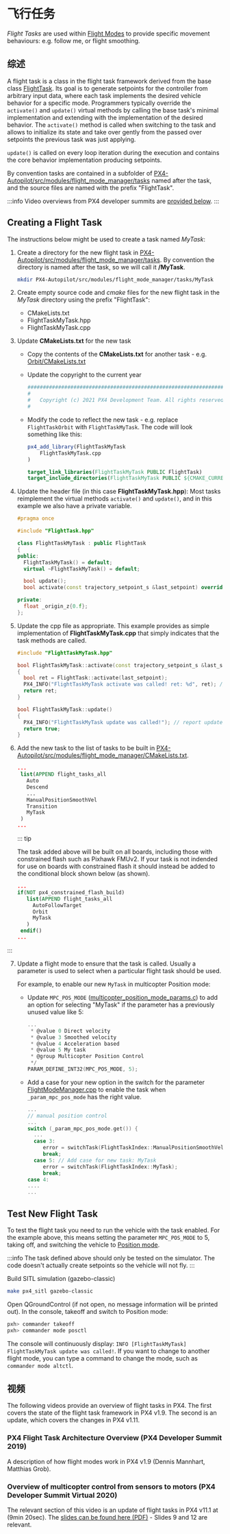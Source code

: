 # 飞行任务

_Flight Tasks_ are used within [Flight Modes](../concept/flight_modes.md) to provide specific movement behaviours: e.g. follow me, or flight smoothing.

## 综述

A flight task is a class in the flight task framework derived from the base class [FlightTask](https://github.com/PX4/PX4-Autopilot/blob/main/src/modules/flight_mode_manager/tasks/FlightTask/FlightTask.hpp). Its goal is to generate setpoints for the controller from arbitrary input data, where each task implements the desired vehicle behavior for a specific mode.
Programmers typically override the `activate()` and `update()` virtual methods by calling the base task's minimal implementation and extending with the implementation of the desired behavior.
The `activate()` method is called when switching to the task and allows to initialize its state and take over gently from the passed over setpoints the previous task was just applying.

`update()` is called on every loop iteration during the execution and contains the core behavior implementation producing setpoints.

By convention tasks are contained in a subfolder of [PX4-Autopilot/src/modules/flight_mode_manager/tasks](https://github.com/PX4/PX4-Autopilot/tree/main/src/modules/flight_mode_manager/tasks) named after the task, and the source files are named with the prefix "FlightTask".

:::info
Video overviews from PX4 developer summits are [provided below](#video).
:::

## Creating a Flight Task

The instructions below might be used to create a task named _MyTask_:

1. Create a directory for the new flight task in [PX4-Autopilot/src/modules/flight_mode_manager/tasks](https://github.com/PX4/PX4-Autopilot/tree/main/src/modules/flight_mode_manager/tasks).
   By convention the directory is named after the task, so we will call it **/MyTask**.

   ```sh
   mkdir PX4-Autopilot/src/modules/flight_mode_manager/tasks/MyTask
   ```

2. Create empty source code and _cmake_ files for the new flight task in the _MyTask_ directory using the prefix "FlightTask":
   - CMakeLists.txt
   - FlightTaskMyTask.hpp
   - FlightTaskMyTask.cpp

3. Update **CMakeLists.txt** for the new task

   - Copy the contents of the **CMakeLists.txt** for another task - e.g. [Orbit/CMakeLists.txt](https://github.com/PX4/PX4-Autopilot/blob/main/src/modules/flight_mode_manager/tasks/Orbit/CMakeLists.txt)

   - Update the copyright to the current year

      ```cmake
      ############################################################################
      #
      #   Copyright (c) 2021 PX4 Development Team. All rights reserved.
      #
      ```

   - Modify the code to reflect the new task - e.g. replace `FlightTaskOrbit` with `FlightTaskMyTask`.
      The code will look something like this:

      ```cmake
      px4_add_library(FlightTaskMyTask
          FlightTaskMyTask.cpp
      )

      target_link_libraries(FlightTaskMyTask PUBLIC FlightTask)
      target_include_directories(FlightTaskMyTask PUBLIC ${CMAKE_CURRENT_SOURCE_DIR})
      ```

4. Update the header file (in this case **FlightTaskMyTask.hpp**):
   Most tasks reimplement the virtual methods `activate()` and `update()`, and in this example we also have a private variable.

   ```cpp
   #pragma once

   #include "FlightTask.hpp"

   class FlightTaskMyTask : public FlightTask
   {
   public:
     FlightTaskMyTask() = default;
     virtual ~FlightTaskMyTask() = default;

     bool update();
     bool activate(const trajectory_setpoint_s &last_setpoint) override;

   private:
     float _origin_z{0.f};
   };
   ```

5. Update the cpp file as appropriate.
   This example provides as simple implementation of **FlightTaskMyTask.cpp** that simply indicates that the task methods are called.

   ```cpp
   #include "FlightTaskMyTask.hpp"

   bool FlightTaskMyTask::activate(const trajectory_setpoint_s &last_setpoint)
   {
     bool ret = FlightTask::activate(last_setpoint);
     PX4_INFO("FlightTaskMyTask activate was called! ret: %d", ret); // report if activation was successful
     return ret;
   }

   bool FlightTaskMyTask::update()
   {
     PX4_INFO("FlightTaskMyTask update was called!"); // report update
     return true;
   }
   ```

6. Add the new task to the list of tasks to be built in [PX4-Autopilot/src/modules/flight_mode_manager/CMakeLists.txt](https://github.com/PX4/PX4-Autopilot/blob/main/src/modules/flight_mode_manager/CMakeLists.txt#L41).

   ```cmake
   ...
    list(APPEND flight_tasks_all
      Auto
      Descend
      ...
      ManualPositionSmoothVel
      Transition
      MyTask
    )
   ...
   ```

   ::: tip

   The task added above will be built on all boards, including those with constrained flash such as Pixhawk FMUv2.
   If your task is not indended for use on boards with constrained flash it should instead be added to the conditional block shown below (as shown).

   ```cmake
   ...
   if(NOT px4_constrained_flash_build)
      list(APPEND flight_tasks_all
        AutoFollowTarget
        Orbit
        MyTask
      )
    endif()
   ...
   ```


:::

7. Update a flight mode to ensure that the task is called.
   Usually a parameter is used to select when a particular flight task should be used.

   For example, to enable our new `MyTask` in multicopter Position mode:

   - Update `MPC_POS_MODE` ([multicopter_position_mode_params.c](https://github.com/PX4/PX4-Autopilot/blob/main/src/modules/mc_pos_control/multicopter_position_mode_params.c)) to add an option for selecting "MyTask" if the parameter has a previously unused value like 5:

      ```c
      ...
       * @value 0 Direct velocity
       * @value 3 Smoothed velocity
       * @value 4 Acceleration based
       * @value 5 My task
       * @group Multicopter Position Control
       */
      PARAM_DEFINE_INT32(MPC_POS_MODE, 5);
      ```

   - Add a case for your new option in the switch for the parameter [FlightModeManager.cpp](https://github.com/PX4/PX4-Autopilot/blob/main/src/modules/flight_mode_manager/FlightModeManager.cpp#L266-L285) to enable the task when `_param_mpc_pos_mode` has the right value.

      ```cpp
      ...
      // manual position control
      ...
      switch (_param_mpc_pos_mode.get()) {
        ...
        case 3:
           error = switchTask(FlightTaskIndex::ManualPositionSmoothVel);
           break;
        case 5: // Add case for new task: MyTask
           error = switchTask(FlightTaskIndex::MyTask);
           break;
      case 4:
      ....
      ...
      ```

## Test New Flight Task

To test the flight task you need to run the vehicle with the task enabled.
For the example above, this means setting the parameter `MPC_POS_MODE` to 5, taking off, and switching the vehicle to [Position mode](../flight_modes_mc/position.md).

:::info
The task defined above should only be tested on the simulator.
The code doesn't actually create setpoints so the vehicle will not fly.
:::

Build SITL simulation (gazebo-classic)

```sh
make px4_sitl gazebo-classic
```

Open QGroundControl (if not open, no message information will be printed out).
In the console, takeoff and switch to Position mode:

```sh
pxh> commander takeoff
pxh> commander mode posctl
```

The console will continuously display: `INFO [FlightTaskMyTask] FlightTaskMyTask update was called!`.
If you want to change to another flight mode, you can type a command to change the mode, such as `commander mode altctl`.

## 视频

The following videos provide an overview of flight tasks in PX4.
The first covers the state of the flight task framework in PX4 v1.9.
The second is an update, which covers the changes in PX4 v1.11.

### PX4 Flight Task Architecture Overview (PX4 Developer Summit 2019)

A description of how flight modes work in PX4 v1.9 (Dennis Mannhart, Matthias Grob).

<lite-youtube videoid="-dkQG8YLffc" title="PX4 Flight Task Architecture Overview"/>

<!-- datestamp:video:youtube:20190704:PX4 Flight Task Architecture Overview — PX4 Developer Summit 2019 -->

### Overview of multicopter control from sensors to motors (PX4 Developer Summit Virtual 2020)

<lite-youtube videoid="orvng_11ngQ" params="start=560" title="Overview of multicopter control from sensors to motors"/>

<!-- datestamp:video:youtube:20200720:Overview of multicopter control from sensors to motors — PX4 Developer Summit Virtual 2020 From 9min20sec - Section on flight tasks-->

The relevant section of this video is an update of flight tasks in PX4 v11.1 at (9min 20sec).
The [slides can be found here (PDF)](https://static.sched.com/hosted_files/px4developersummitvirtual2020/1b/PX4%20Developer%20Summit%202020%20-%20Overview%20of%20multicopter%20control%20from%20sensors%20to%20motors.pdf) - Slides 9 and 12 are relevant.
